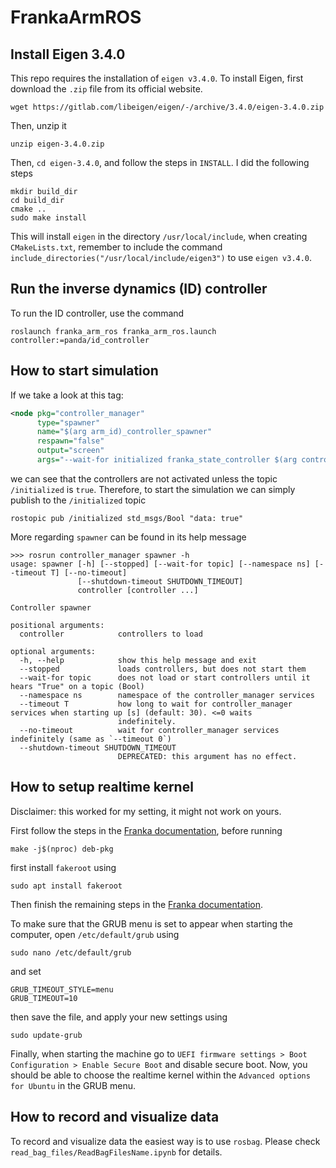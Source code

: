 # FrankaArmROS

## Install Eigen 3.4.0

This repo requires the installation of `eigen v3.4.0`. To install Eigen, first download the `.zip` file from its official website.

```console
wget https://gitlab.com/libeigen/eigen/-/archive/3.4.0/eigen-3.4.0.zip
```

Then, unzip it

```console
unzip eigen-3.4.0.zip
```

Then, `cd eigen-3.4.0`, and follow the steps in `INSTALL`. I did the following steps

```console
mkdir build_dir
cd build_dir
cmake ..
sudo make install
```

This will install `eigen` in the directory `/usr/local/include`, when creating `CMakeLists.txt`, remember to include the command `include_directories("/usr/local/include/eigen3")` to use `eigen v3.4.0`.


## Run the inverse dynamics (ID) controller

To run the ID controller, use the command

```console
roslaunch franka_arm_ros franka_arm_ros.launch controller:=panda/id_controller
```

## How to start simulation

If we take a look at this tag:

```xml
<node pkg="controller_manager" 
      type="spawner" 
      name="$(arg arm_id)_controller_spawner" 
      respawn="false" 
      output="screen" 
      args="--wait-for initialized franka_state_controller $(arg controller)" />
```

we can see that the controllers are not activated unless the topic `/initialized` is `true`. Therefore, to start the simulation we can simply publish to the `/initialized` topic

```console
rostopic pub /initialized std_msgs/Bool "data: true"
```

More regarding `spawner` can be found in its help message

```console
>>> rosrun controller_manager spawner -h
usage: spawner [-h] [--stopped] [--wait-for topic] [--namespace ns] [--timeout T] [--no-timeout]
               [--shutdown-timeout SHUTDOWN_TIMEOUT]
               controller [controller ...]

Controller spawner

positional arguments:
  controller            controllers to load

optional arguments:
  -h, --help            show this help message and exit
  --stopped             loads controllers, but does not start them
  --wait-for topic      does not load or start controllers until it hears "True" on a topic (Bool)
  --namespace ns        namespace of the controller_manager services
  --timeout T           how long to wait for controller_manager services when starting up [s] (default: 30). <=0 waits
                        indefinitely.
  --no-timeout          wait for controller_manager services indefinitely (same as `--timeout 0`)
  --shutdown-timeout SHUTDOWN_TIMEOUT
                        DEPRECATED: this argument has no effect.
```
## How to setup realtime kernel

Disclaimer: this worked for my setting, it might not work on yours.

First follow the steps in the [Franka documentation](https://frankaemika.github.io/docs/installation_linux.html#setting-up-the-real-time-kernel), before running

```console
make -j$(nproc) deb-pkg
```

first install `fakeroot` using

```console
sudo apt install fakeroot
```

Then finish the remaining steps in the [Franka documentation](https://frankaemika.github.io/docs/installation_linux.html#setting-up-the-real-time-kernel).

To make sure that the GRUB menu is set to appear when starting the computer, open `/etc/default/grub` using

```console
sudo nano /etc/default/grub
```

and set

```config
GRUB_TIMEOUT_STYLE=menu
GRUB_TIMEOUT=10
```

then save the file, and apply your new settings using

```console
sudo update-grub
```

Finally, when starting the machine go to `UEFI firmware settings > Boot Configuration > Enable Secure Boot` and disable secure boot. Now, you should be able to choose the realtime kernel within the `Advanced options for Ubuntu` in the GRUB menu. 

## How to record and visualize data

To record and visualize data the easiest way is to use `rosbag`. Please check `read_bag_files/ReadBagFilesName.ipynb` for details.